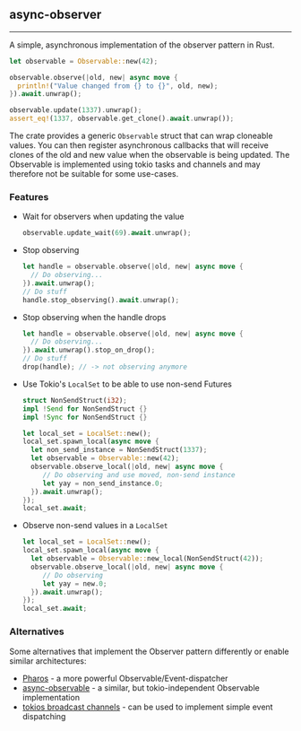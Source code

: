 ## async-observer
---
A simple, asynchronous implementation of the observer pattern in Rust.
```rust
let observable = Observable::new(42);

observable.observe(|old, new| async move {
  println!("Value changed from {} to {}", old, new);
}).await.unwrap();

observable.update(1337).unwrap();
assert_eq!(1337, observable.get_clone().await.unwrap());
```

The crate provides a generic `Observable` struct that can wrap cloneable values. You can then register asynchronous callbacks that will receive clones of the old and new value when the observable is being updated. The Observable is implemented using tokio tasks and channels and may therefore not be suitable for some use-cases.

### Features
- Wait for observers when updating the value
  ```rust
  observable.update_wait(69).await.unwrap();
  ```
- Stop observing 
    ```rust
    let handle = observable.observe(|old, new| async move {
      // Do observing...
    }).await.unwrap();
    // Do stuff
    handle.stop_observing().await.unwrap();
    ```
- Stop observing when the handle drops
  ```rust
  let handle = observable.observe(|old, new| async move {
    // Do observing...
  }).await.unwrap().stop_on_drop();
  // Do stuff
  drop(handle); // -> not observing anymore
  ```
- Use Tokio's `LocalSet` to be able to use non-send Futures
  ```rust
  struct NonSendStruct(i32);
  impl !Send for NonSendStruct {}
  impl !Sync for NonSendStruct {}
  
  let local_set = LocalSet::new();
  local_set.spawn_local(async move {
    let non_send_instance = NonSendStruct(1337);
    let observable = Observable::new(42);
    observable.observe_local(|old, new| async move {
       // Do observing and use moved, non-send instance
       let yay = non_send_instance.0;
    }).await.unwrap();    
  });
  local_set.await;
  ```
- Observe non-send values in a `LocalSet`
  ```rust
  let local_set = LocalSet::new();
  local_set.spawn_local(async move {  
    let observable = Observable::new_local(NonSendStruct(42));
    observable.observe_local(|old, new| async move {
       // Do observing
       let yay = new.0;
    }).await.unwrap();    
  });
  local_set.await;
  ```
  
### Alternatives

Some alternatives that implement the Observer pattern differently or enable similar architectures:

- [Pharos](https://crates.io/crates/pharos) - a more powerful Observable/Event-dispatcher
- [async-observable](https://crates.io/crates/async-observable) - a similar, but tokio-independent Observable implementation
- [tokios broadcast channels](https://docs.rs/tokio/latest/tokio/sync/broadcast/index.html) - can be used to implement simple event dispatching